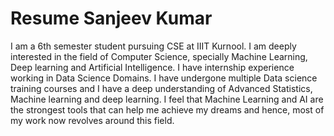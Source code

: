 # Resume Sanjeev Kumar
I am a 6th semester student pursuing CSE at IIIT Kurnool. I am deeply interested in the field of Computer Science, specially Machine Learning, Deep learning and Artificial Intelligence. I have internship experience working in Data Science Domains.
I have undergone multiple Data science training courses and I have a deep understanding of Advanced Statistics, Machine learning and deep learning. 
I feel that Machine Learning and AI are the strongest tools that can help me achieve my dreams and hence, most of my work now revolves around this field.

